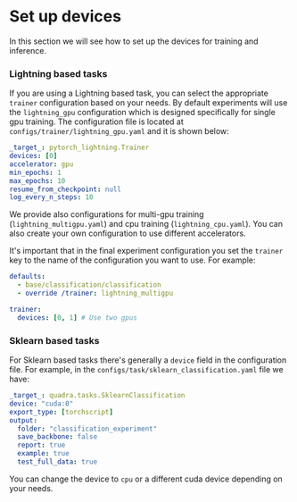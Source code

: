 # Set up devices

In this section we will see how to set up the devices for training and inference.

### Lightning based tasks

If you are using a Lightning based task, you can select the appropriate `trainer` configuration based on your needs. By default experiments will use the `lightning_gpu` configuration which is designed specifically for single gpu training. The configuration file is located at `configs/trainer/lightning_gpu.yaml` and it is shown below:

```yaml
_target_: pytorch_lightning.Trainer
devices: [0]
accelerator: gpu
min_epochs: 1
max_epochs: 10
resume_from_checkpoint: null
log_every_n_steps: 10
```

We provide also configurations for multi-gpu training (`lightning_multigpu.yaml`) and cpu training (`lightning_cpu.yaml`). You can also create your own configuration to use different accelerators.

It's important that in the final experiment configuration you set the `trainer` key to the name of the configuration you want to use. For example:

```yaml
defaults:
  - base/classification/classification
  - override /trainer: lightning_multigpu

trainer:
  devices: [0, 1] # Use two gpus
```

### Sklearn based tasks

For Sklearn based tasks there's generally a `device` field in the configuration file. For example, in the `configs/task/sklearn_classification.yaml` file we have:

```yaml
_target_: quadra.tasks.SklearnClassification
device: "cuda:0"
export_type: [torchscript]
output:
  folder: "classification_experiment"
  save_backbone: false
  report: true
  example: true
  test_full_data: true
```

You can change the device to `cpu` or a different cuda device depending on your needs.




